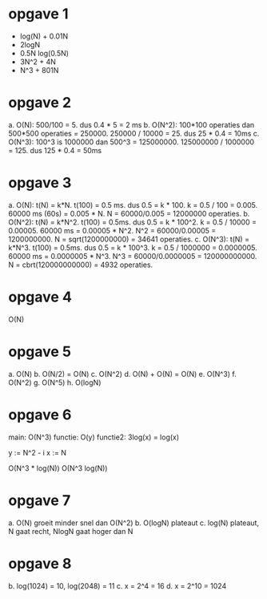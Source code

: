 # opgave 1
- log(N) + 0.01N
- 2logN
- 0.5N log(0.5N)
- 3N^2 + 4N
- N^3 + 801N

# opgave 2
a. O(N): 500/100 = 5. dus 0.4 \* 5 = 2 ms
b. O(N\^2): 100\*100 operaties dan 500\*500 operaties = 250000. 250000 / 10000 = 25. dus 25 \* 0.4 = 10ms
c. O(N\^3): 100\^3 is 1000000 dan 500\^3 = 125000000. 125000000 / 1000000 = 125. dus 125 \* 0.4 = 50ms 

# opgave 3
a. O(N): t(N) = k\*N. t(100) = 0.5 ms. dus 0.5 = k \* 100. k = 0.5 / 100 = 0.005. 60000 ms (60s) = 0.005 \* N. N = 60000/0.005 = 12000000 operaties.
b. O(N\^2): t(N) = k\*N\^2. t(100) = 0.5ms. dus 0.5 = k \* 100\^2. k = 0.5 / 10000 = 0.00005. 60000 ms = 0.00005 \* N\^2. N\^2 = 60000/0.00005 = 1200000000. N = sqrt(1200000000) = 34641 operaties.
c. O(N\^3): t(N) = k\*N\^3. t(100) = 0.5ms. dus 0.5 = k \* 100\^3. k = 0.5 / 1000000 = 0.0000005. 60000 ms = 0.0000005 \* N\^3. N\^3 = 60000/0.0000005 = 120000000000. N = cbrt(120000000000) = 4932 operaties.

# opgave 4
O(N)

# opgave 5
a. O(N)
b. O(N/2) = O(N)
c. O(N\^2)
d. O(N) + O(N) = O(N)
e. O(N\^3)
f. O(N\^2)
g. O(N\^5)
h. O(logN)

# opgave 6
main: O(N\^3)
functie: O(y)
functie2: 3log(x) = log(x)

y := N\^2 - i
x := N

O(N\^3 \* log(N))
O(N\^3 log(N))

# opgave 7
a. O(N) groeit minder snel dan O(N\^2)
b. O(logN) plateaut
c. log(N) plateaut, N gaat recht, NlogN gaat hoger dan N

# opgave 8
b. log(1024) = 10, log(2048) = 11
c. x = 2\^4 = 16
d. x = 2\^10 = 1024
